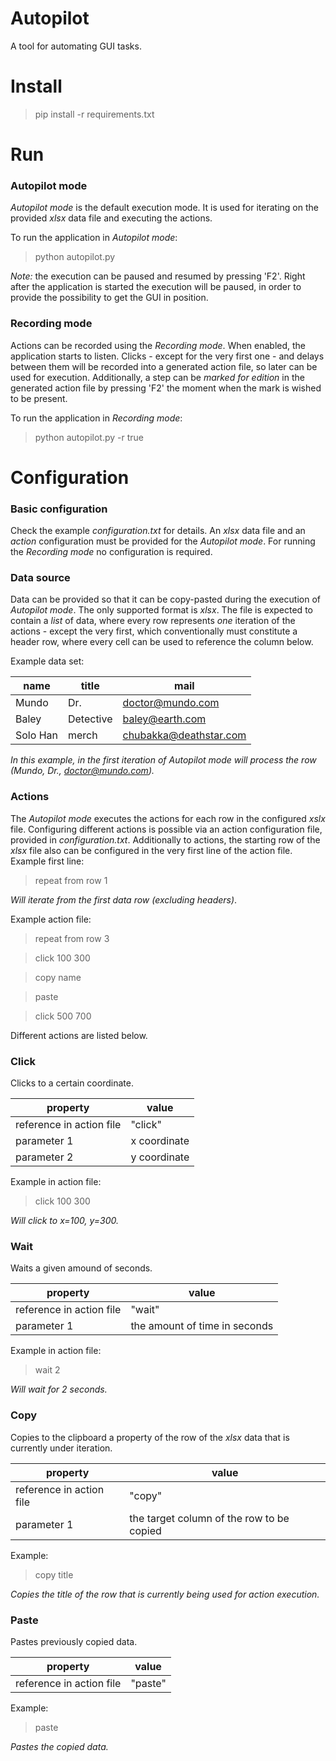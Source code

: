 # Autopilot
A tool for automating GUI tasks.

# Install
> pip install -r requirements.txt

# Run
### Autopilot mode
_Autopilot mode_ is the default execution mode. It is used for iterating on the provided _xlsx_ data file and 
executing the actions.

To run the application in _Autopilot mode_:
> python autopilot.py

*Note:* the execution can be paused and resumed by pressing 'F2'. Right after the application is started the execution
will be paused, in order to provide the possibility to get the GUI in position.

### Recording mode
Actions can be recorded using the _Recording mode_. When enabled, the application starts to listen.
Clicks - except for the very first one - and delays between them will be recorded into a generated action file, 
so later can be used for execution. Additionally, a step can be _marked for edition_ in the generated action file 
by pressing 'F2' the moment when the mark is wished to be present.

To run the application in _Recording mode_:
> python autopilot.py -r true

# Configuration
### Basic configuration
Check the example _configuration.txt_ for details. An _xlsx_ data file and an _action_ configuration
must be provided for the _Autopilot mode_. For running the _Recording mode_ no configuration is required.

### Data source
Data can be provided so that it can be copy-pasted during the execution of _Autopilot mode_. The only supported 
format is _xlsx_. The file is expected to contain a _list_ of data, where every row represents *one* iteration of the 
actions - except the very first, which conventionally must constitute a header row, where every cell can be 
used to reference the column below.

Example data set:

name | title | mail
------------ | ------------- | ------------
Mundo | Dr. | doctor@mundo.com
Baley | Detective | baley@earth.com
Solo Han | merch | chubakka@deathstar.com

_In this example, in the first iteration of Autopilot mode will process the row (Mundo, Dr., doctor@mundo.com)._

### Actions
The _Autopilot mode_ executes the actions for each row in the configured _xslx_ file. Configuring different actions is possible 
via an action configuration file, provided in _configuration.txt_. Additionally to actions, the starting row of the 
_xlsx_ file also can be configured in the very first line of the action file.
Example first line:
> repeat from row 1

_Will iterate from the first data row (excluding headers)_.

Example action file:
> repeat from row 3

> click 100 300

> copy name

> paste

> click 500 700

Different actions are listed below.

### Click
Clicks to a certain coordinate.

property|value
--- | --- 
reference in action file|"click"
parameter 1 | x coordinate
parameter 2 | y coordinate

Example in action file:
> click 100 300

_Will click to x=100, y=300._

### Wait
Waits a given amound of seconds.

property|value
--- | ---
reference in action file | "wait"
parameter 1 | the amount of time in seconds

Example in action file:
> wait 2

_Will wait for 2 seconds._

### Copy
Copies to the clipboard a property of the row of the _xlsx_ data that is currently under iteration.

property|value
| --- | --- |
reference in action file | "copy"
parameter 1 | the target column of the row to be copied

Example:
> copy title

_Copies the title of the row that is currently being used for action execution._

### Paste
Pastes previously copied data.

property|value
| --- | --- |
reference in action file| "paste"

Example:
> paste

_Pastes the copied data._
